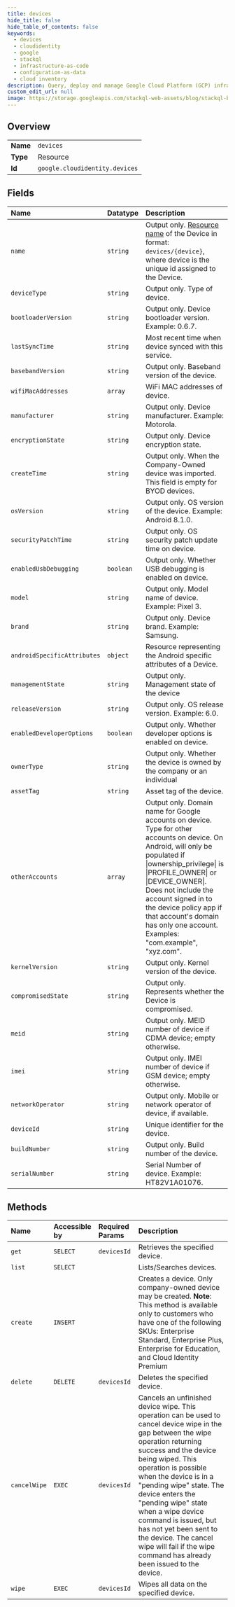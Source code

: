 ```yaml
---
title: devices
hide_title: false
hide_table_of_contents: false
keywords:
  - devices
  - cloudidentity
  - google    
  - stackql
  - infrastructure-as-code
  - configuration-as-data
  - cloud inventory
description: Query, deploy and manage Google Cloud Platform (GCP) infrastructure and resources using SQL
custom_edit_url: null
image: https://storage.googleapis.com/stackql-web-assets/blog/stackql-blog-post-featured-image.png
---
```

  
    

## Overview
<table><tbody>
<tr><td><b>Name</b></td><td><code>devices</code></td></tr>
<tr><td><b>Type</b></td><td>Resource</td></tr>
<tr><td><b>Id</b></td><td><code>google.cloudidentity.devices</code></td></tr>
</tbody></table>

## Fields
| Name | Datatype | Description |
|:-----|:---------|:------------|
| `name` | `string` | Output only. [Resource name](https://cloud.google.com/apis/design/resource_names) of the Device in format: `devices/{device}`, where device is the unique id assigned to the Device. |
| `deviceType` | `string` | Output only. Type of device. |
| `bootloaderVersion` | `string` | Output only. Device bootloader version. Example: 0.6.7. |
| `lastSyncTime` | `string` | Most recent time when device synced with this service. |
| `basebandVersion` | `string` | Output only. Baseband version of the device. |
| `wifiMacAddresses` | `array` | WiFi MAC addresses of device. |
| `manufacturer` | `string` | Output only. Device manufacturer. Example: Motorola. |
| `encryptionState` | `string` | Output only. Device encryption state. |
| `createTime` | `string` | Output only. When the Company-Owned device was imported. This field is empty for BYOD devices. |
| `osVersion` | `string` | Output only. OS version of the device. Example: Android 8.1.0. |
| `securityPatchTime` | `string` | Output only. OS security patch update time on device. |
| `enabledUsbDebugging` | `boolean` | Output only. Whether USB debugging is enabled on device. |
| `model` | `string` | Output only. Model name of device. Example: Pixel 3. |
| `brand` | `string` | Output only. Device brand. Example: Samsung. |
| `androidSpecificAttributes` | `object` | Resource representing the Android specific attributes of a Device. |
| `managementState` | `string` | Output only. Management state of the device |
| `releaseVersion` | `string` | Output only. OS release version. Example: 6.0. |
| `enabledDeveloperOptions` | `boolean` | Output only. Whether developer options is enabled on device. |
| `ownerType` | `string` | Output only. Whether the device is owned by the company or an individual |
| `assetTag` | `string` | Asset tag of the device. |
| `otherAccounts` | `array` | Output only. Domain name for Google accounts on device. Type for other accounts on device. On Android, will only be populated if \|ownership_privilege\| is \|PROFILE_OWNER\| or \|DEVICE_OWNER\|. Does not include the account signed in to the device policy app if that account's domain has only one account. Examples: "com.example", "xyz.com". |
| `kernelVersion` | `string` | Output only. Kernel version of the device. |
| `compromisedState` | `string` | Output only. Represents whether the Device is compromised. |
| `meid` | `string` | Output only. MEID number of device if CDMA device; empty otherwise. |
| `imei` | `string` | Output only. IMEI number of device if GSM device; empty otherwise. |
| `networkOperator` | `string` | Output only. Mobile or network operator of device, if available. |
| `deviceId` | `string` | Unique identifier for the device. |
| `buildNumber` | `string` | Output only. Build number of the device. |
| `serialNumber` | `string` | Serial Number of device. Example: HT82V1A01076. |
## Methods
| Name | Accessible by | Required Params | Description |
|:-----|:--------------|:----------------|:------------|
| `get` | `SELECT` | `devicesId` | Retrieves the specified device. |
| `list` | `SELECT` |  | Lists/Searches devices. |
| `create` | `INSERT` |  | Creates a device. Only company-owned device may be created. **Note**: This method is available only to customers who have one of the following SKUs: Enterprise Standard, Enterprise Plus, Enterprise for Education, and Cloud Identity Premium |
| `delete` | `DELETE` | `devicesId` | Deletes the specified device. |
| `cancelWipe` | `EXEC` | `devicesId` | Cancels an unfinished device wipe. This operation can be used to cancel device wipe in the gap between the wipe operation returning success and the device being wiped. This operation is possible when the device is in a "pending wipe" state. The device enters the "pending wipe" state when a wipe device command is issued, but has not yet been sent to the device. The cancel wipe will fail if the wipe command has already been issued to the device. |
| `wipe` | `EXEC` | `devicesId` | Wipes all data on the specified device. |
